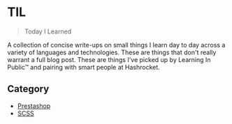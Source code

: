 # TIL

> Today I Learned

A collection of concise write-ups on small things I learn day to day across a variety of languages and technologies. These are things that don't really warrant a full blog post. These are things I've picked up by Learning In Public™ and pairing with smart people at Hashrocket.

## Category

- [Prestashop](https://github.com/ChrisGibe/til/tree/main/prestashop)
- [SCSS](https://github.com/ChrisGibe/til/tree/main/scss)
